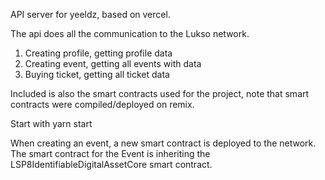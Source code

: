 API server for yeeldz, based on vercel.

The api does all the communication to the Lukso network.
1. Creating profile, getting profile data
2. Creating event, getting all events with data
3. Buying ticket, getting all ticket data

Included is also the smart contracts used for the project,
note that smart contracts were compiled/deployed on remix.

Start with yarn start

When creating an event, a new smart contract is deployed to the network.
The smart contract for the Event is inheriting the LSP8IdentifiableDigitalAssetCore smart contract.
